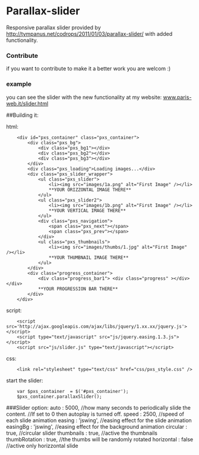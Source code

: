 # Parallax-slider
Responsive parallax slider provided by http://tympanus.net/codrops/2011/01/03/parallax-slider/ with added functionality.

### Contribute
if you want to contribute to make it a better work you are welcom :)

### example
you can see the slider with the new functionality at my website: www.paris-web.it/slider.html

##Building it:

html:
```
	<div id="pxs_container" class="pxs_container">
		<div class="pxs_bg">
			<div class="pxs_bg1"></div>
			<div class="pxs_bg2"></div>
			<div class="pxs_bg3"></div>
		</div>
		<div class="pxs_loading">Loading images...</div>
		<div class="pxs_slider_wrapper">
			<ul class="pxs_slider">
				<li><img src="images/1a.png" alt="First Image" /></li>
				**YOUR ORIZZONTAL IMAGE THERE**
			</ul>
			<ul class="pxs_slider2">
				<li><img src="images/1b.png" alt="First Image" /></li>
				**YOUR VERTICAL IMAGE THERE**
			</ul>
			<div class="pxs_navigation">
				<span class="pxs_next"></span>
				<span class="pxs_prev"></span>
			</div>
			<ul class="pxs_thumbnails">
				<li><img src="images/thumbs/1.jpg" alt="First Image" /></li>
				**YOUR THUMBNAIL IMAGE THERE**
			</ul>
		</div>
		<div class="progress_container">
			<div class="progress_bar1"> <div class="progress" ></div> </div>
			**YOUR PROGRESSION BAR THERE**
		</div>
	</div>
```
script:
```
	<script src='http://ajax.googleapis.com/ajax/libs/jquery/1.xx.xx/jquery.js'></script>
	<script type="text/javascript" src="js/jquery.easing.1.3.js"></script>
	<script src="js/slider.js" type="text/javascript"></script>
```
css:
```
	<link rel="stylesheet" type="text/css" href="css/pxs_style.css" />
```

start the slider:
```
	var $pxs_container	= $('#pxs_container');
	$pxs_container.parallaxSlider();
```
###Slider option:
    auto            : 5000,	    //how many seconds to periodically slide the content.
                                //If set to 0 then autoplay is turned off.
    speed           : 2500,     //speed of each slide animation
    easing          : 'jswing', //easing effect for the slide animation
    easingBg        : 'jswing', //easing effect for the background animation
    circular        : true,     //circular slider
    thumbnails      : true,     //active the thumbnails
    thumbRotation   : true,     //the thumbs will be randomly rotated
    horizontal      : false     //active only horizzontal slide

